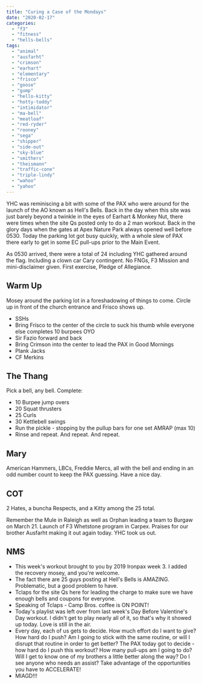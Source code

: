 ```yaml
---
title: "Curing a Case of the Mondays"
date: "2020-02-17"
categories: 
  - "f3"
  - "fitness"
  - "hells-bells"
tags: 
  - "animal"
  - "ausfarht"
  - "crimson"
  - "earhart"
  - "elementary"
  - "frisco"
  - "goose"
  - "gump"
  - "hello-kitty"
  - "hotty-toddy"
  - "intimidator"
  - "ma-bell"
  - "meatloaf"
  - "red-ryder"
  - "rooney"
  - "sega"
  - "shipper"
  - "side-out"
  - "sky-blue"
  - "smithers"
  - "theismann"
  - "traffic-cone"
  - "triple-lindy"
  - "wahoo"
  - "yahoo"
---
```


YHC was reminiscing a bit with some of the PAX who were around for the launch of the AO known as Hell's Bells. Back in the day when this site was just barely beyond a twinkle in the eyes of Earhart & Monkey Nut, there were times when the site Qs posted only to do a 2 man workout. Back in the glory days when the gates at Apex Nature Park always opened well before 0530. Today the parking lot got busy quickly, with a whole slew of PAX there early to get in some EC pull-ups prior to the Main Event.

As 0530 arrived, there were a total of 24 including YHC gathered around the flag. Including a clown car Cary contingent. No FNGs, F3 Mission and mini-disclaimer given. First exercise, Pledge of Allegiance.

## Warm Up

Mosey around the parking lot in a foreshadowing of things to come. Circle up in front of the church entrance and Frisco shows up.

- SSHs
- Bring Frisco to the center of the circle to suck his thumb while everyone else completes 10 burpees OYO
- Sir Fazio forward and back
- Bring Crimson into the center to lead the PAX in Good Mornings
- Plank Jacks
- CF Merkins

## The Thang

Pick a bell, any bell. Complete:

- 10 Burpee jump overs
- 20 Squat thrusters
- 25 Curls
- 30 Kettlebell swings
- Run the pickle - stopping by the pullup bars for one set AMRAP (max 10)
- Rinse and repeat. And repeat. And repeat.

## Mary

American Hammers, LBCs, Freddie Mercs, all with the bell and ending in an odd number count to keep the PAX guessing. Have a nice day.

## COT

2 Hates, a buncha Respects, and a Kitty among the 25 total.

Remember the Mule in Raleigh as well as Orphan leading a team to Burgaw on March 21. Launch of F3 Whetstone program in Carpex. Praises for our brother Ausfarht making it out again today. YHC took us out.

## NMS

- This week's workout brought to you by 2019 Ironpax week 3. I added the recovery mosey, and you're welcome.
- The fact there are 25 guys posting at Hell's Bells is AMAZING. Problematic, but a good problem to have.
- Tclaps for the site Qs here for leading the charge to make sure we have enough bells and coupons for everyone.
- Speaking of Tclaps - Camp Bros. coffee is ON POINT!
- Today's playlist was left over from last week's Day Before Valentine's Day workout. I didn't get to play nearly all of it, so that's why it showed up today. Love is still in the air.
- Every day, each of us gets to decide. How much effort do I want to give? How hard do I push? Am I going to stick with the same routine, or will I disrupt that routine in order to get better? The PAX today got to decide - how hard do I push this workout? How many pull-ups am I going to do? Will I get to know one of my brothers a little better along the way? Do I see anyone who needs an assist? Take advantage of the opportunities you have to ACCELERATE!
- MIAGD!!!
